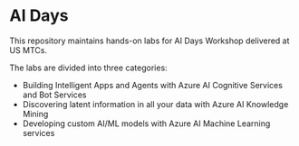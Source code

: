 # AI Days
This repository maintains hands-on labs for AI Days Workshop delivered at US MTCs.

The labs are divided into three categories:
- Building Intelligent Apps and Agents with Azure AI Cognitive Services and Bot Services
- Discovering latent information in all your data with Azure AI Knowledge Mining
- Developing custom AI/ML models with Azure AI Machine Learning services



